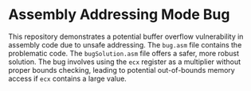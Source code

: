# Assembly Addressing Mode Bug

This repository demonstrates a potential buffer overflow vulnerability in assembly code due to unsafe addressing.  The `bug.asm` file contains the problematic code.  The `bugSolution.asm` file offers a safer, more robust solution.  The bug involves using the `ecx` register as a multiplier without proper bounds checking, leading to potential out-of-bounds memory access if `ecx` contains a large value.